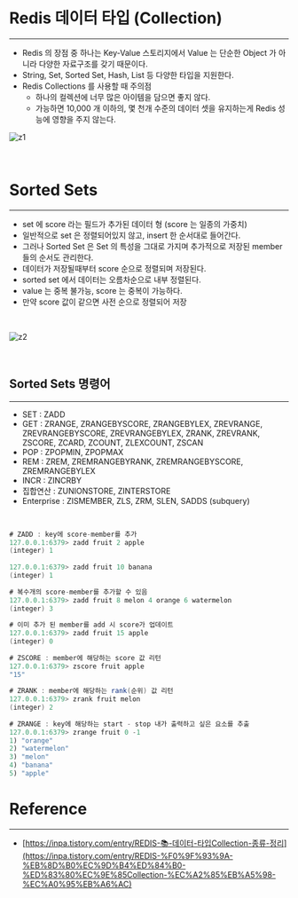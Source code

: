 
# Redis 데이터 타입 (Collection)

---

- Redis 의 장점 중 하나는 Key-Value 스토리지에서 Value 는 단순한 Object 가 아니라 다양한 자료구조를 갖기 때문이다.
- String, Set, Sorted Set, Hash, List 등 다양한 타입을 지원한다.
- Redis Collections 를 사용할 때 주의점
    - 하나의 컬렉션에 너무 많은 아이템을 담으면 좋지 않다.
    - 가능하면 10,000 개 이하의, 몇 천개 수준의 데이터 셋을 유지하는게 Redis 성능에 영향을 주지 않는다.


![z1](https://user-images.githubusercontent.com/41246605/217189352-bfe432ca-0cf9-4ab4-9f80-9d3fe2f7b64a.png)

<br />

# Sorted Sets

---

- set 에 score 라는 필드가 추가된 데이터 형 (score 는 일종의 가중치)
- 일반적으로 set 은 정렬되어있지 않고, insert 한 순서대로 들어간다.
- 그러나 Sorted Set 은 Set 의 특성을 그대로 가지며 추가적으로 저장된 member 들의 순서도 관리한다.
- 데이터가 저장될때부터 score 순으로 정렬되며 저장된다.
- sorted set 에서 데이터는 오름차순으로 내부 정렬된다.
- value 는 중복 불가능, score 는 중복이 가능하다.
- 만약 score 값이 같으면 사전 순으로 정렬되어 저장

<br />

![z2](https://user-images.githubusercontent.com/41246605/217189362-93c7710e-00fe-4be6-b04c-81b95f55ef03.png)


<br />


## Sorted Sets 명령어

---

- SET : ZADD
- GET : ZRANGE, ZRANGEBYSCORE, ZRANGEBYLEX, ZREVRANGE, ZREVRANGEBYSCORE, ZREVRANGEBYLEX, ZRANK, ZREVRANK, ZSCORE, ZCARD, ZCOUNT, ZLEXCOUNT, ZSCAN
- POP : ZPOPMIN, ZPOPMAX
- REM : ZREM, ZREMRANGEBYRANK, ZREMRANGEBYSCORE, ZREMRANGEBYLEX
- INCR : ZINCRBY
- 집합연산 : ZUNIONSTORE, ZINTERSTORE
- Enterprise : ZISMEMBER, ZLS, ZRM, SLEN, SADDS (subquery)



<br />

```java
# ZADD : key에 score-member를 추가
127.0.0.1:6379> zadd fruit 2 apple
(integer) 1
 
127.0.0.1:6379> zadd fruit 10 banana
(integer) 1
 
# 복수개의 score-member를 추가할 수 있음
127.0.0.1:6379> zadd fruit 8 melon 4 orange 6 watermelon
(integer) 3
 
# 이미 추가 된 member를 add 시 score가 업데이트
127.0.0.1:6379> zadd fruit 15 apple
(integer) 0
 
# ZSCORE : member에 해당하는 score 값 리턴
127.0.0.1:6379> zscore fruit apple
"15"
 
# ZRANK : member에 해당하는 rank(순위) 값 리턴
127.0.0.1:6379> zrank fruit melon
(integer) 2
 
# ZRANGE : key에 해당하는 start - stop 내가 출력하고 싶은 요소를 추출
127.0.0.1:6379> zrange fruit 0 -1
1) "orange"
2) "watermelon"
3) "melon"
4) "banana"
5) "apple"
```


# Reference

---

- [https://inpa.tistory.com/entry/REDIS-📚-데이터-타입Collection-종류-정리](https://inpa.tistory.com/entry/REDIS-%F0%9F%93%9A-%EB%8D%B0%EC%9D%B4%ED%84%B0-%ED%83%80%EC%9E%85Collection-%EC%A2%85%EB%A5%98-%EC%A0%95%EB%A6%AC)